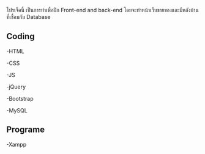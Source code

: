 โปรเจ็คนี้ เป็นการทำเพื่อฝึก Front-end and back-end โดยจะทำหน้าเว็บขายของและมีหลังบ้านที่เชื่อมกับ Database

Coding
--

-HTML

-CSS

-JS

-jQuery

-Bootstrap

-MySQL


Programe
--

-Xampp
